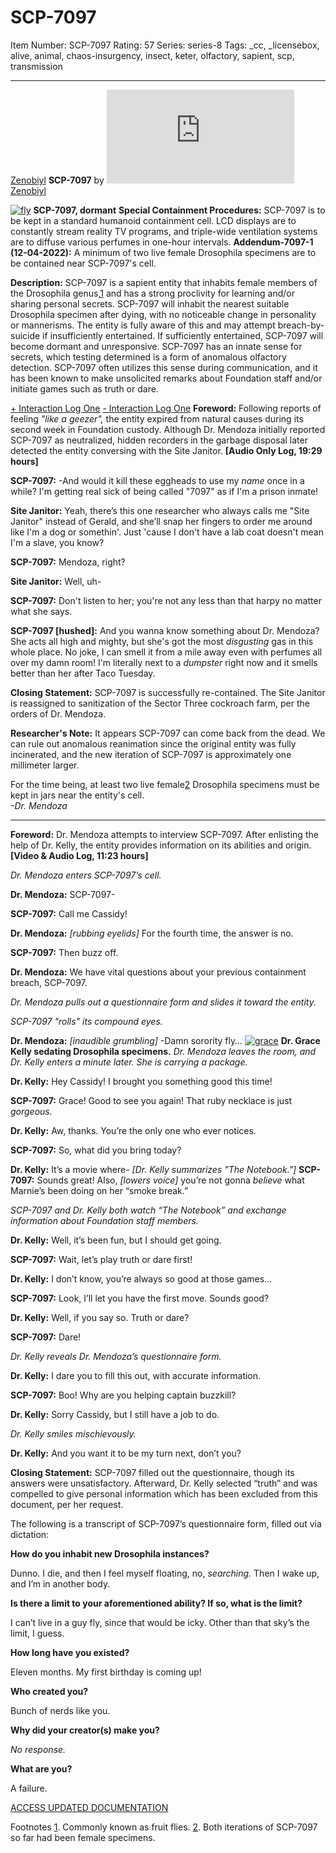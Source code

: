 # SCP-7097
Item Number: SCP-7097
Rating: 57
Series: series-8
Tags: _cc, _licensebox, alive, animal, chaos-insurgency, insect, keter, olfactory, sapient, scp, transmission

---

[Zenobiyl](javascript:;)
**SCP-7097** by [![Zenobiyl](https://www.wikidot.com/avatar.php?userid=5222389&amp;size=small&amp;timestamp=1751332817)](http://www.wikidot.com/user:info/zenobiyl)[Zenobiyl](http://www.wikidot.com/user:info/zenobiyl)
  

[![fly](https://scp-wiki.wdfiles.com/local--resized-images/fragment:scp-7097-0/fly/medium.jpg)](https://scp-wiki.wdfiles.com/local--files/fragment:scp-7097-0/fly)
**SCP-7097, dormant**
**Special Containment Procedures:** SCP-7097 is to be kept in a standard humanoid containment cell. LCD displays are to constantly stream reality TV programs, and triple-wide ventilation systems are to diffuse various perfumes in one-hour intervals.
**Addendum-7097-1 (12-04-2022):** A minimum of two live female Drosophila specimens are to be contained near SCP-7097's cell.  
  
**Description:** SCP-7097 is a sapient entity that inhabits female members of the Drosophila genus,[1](javascript:;) and has a strong proclivity for learning and/or sharing personal secrets.
SCP-7097 will inhabit the nearest suitable Drosophila specimen after dying, with no noticeable change in personality or mannerisms. The entity is fully aware of this and may attempt breach-by-suicide if insufficiently entertained. If sufficiently entertained, SCP-7097 will become dormant and unresponsive.
SCP-7097 has an innate sense for secrets, which testing determined is a form of anomalous olfactory detection. SCP-7097 often utilizes this sense during communication, and it has been known to make unsolicited remarks about Foundation staff and/or initiate games such as truth or dare.  
  

[\+ Interaction Log One](javascript:;)
[\- Interaction Log One](javascript:;)
**Foreword:** Following reports of feeling _"like a geezer",_ the entity expired from natural causes during its second week in Foundation custody. Although Dr. Mendoza initially reported SCP-7097 as neutralized, hidden recorders in the garbage disposal later detected the entity conversing with the Site Janitor.
**[Audio Only Log, 19:29 hours]**
  
**SCP-7097:** -And would it kill these eggheads to use my _name_ once in a while? I'm getting real sick of being called "7097" as if I'm a prison inmate!  
  
**Site Janitor:** Yeah, there’s this one researcher who always calls me "Site Janitor" instead of Gerald, and she’ll snap her fingers to order me around like I'm a dog or somethin'. Just 'cause I don't have a lab coat doesn't mean I'm a slave, you know?  
  
**SCP-7097:** Mendoza, right?  
  
**Site Janitor:** Well, uh-  
  
**SCP-7097:** Don't listen to her; you're not any less than that harpy no matter what she says.  
  
**SCP-7097 [hushed]:** And you wanna know something about Dr. Mendoza? She acts all high and mighty, but she's got the most _disgusting_ gas in this whole place. No joke, I can smell it from a mile away even with perfumes all over my damn room! I'm literally next to a _dumpster_ right now and it smells better than her after Taco Tuesday.  
  

  
  
**Closing Statement:** SCP-7097 is successfully re-contained. The Site Janitor is reassigned to sanitization of the Sector Three cockroach farm, per the orders of Dr. Mendoza.  
  
**Researcher's Note:** It appears SCP-7097 can come back from the dead. We can rule out anomalous reanimation since the original entity was fully incinerated, and the new iteration of SCP-7097 is approximately one millimeter larger.  
  
For the time being, at least two live female[2](javascript:;) Drosophila specimens must be kept in jars near the entity's cell.  
_-Dr. Mendoza_  
  
  

* * *
  
**Foreword:** Dr. Mendoza attempts to interview SCP-7097. After enlisting the help of Dr. Kelly, the entity provides information on its abilities and origin.
**[Video & Audio Log, 11:23 hours]**
  
_Dr. Mendoza enters SCP-7097’s cell._  
  
**Dr. Mendoza:** SCP-7097-  
  
**SCP-7097:** Call me Cassidy!  
  
**Dr. Mendoza:** _[rubbing eyelids]_ For the fourth time, the answer is no.  
  
**SCP-7097:** Then buzz off.  
  
**Dr. Mendoza:** We have vital questions about your previous containment breach, SCP-7097.  
  
_Dr. Mendoza pulls out a questionnaire form and slides it toward the entity._  
  
_SCP-7097 "rolls" its compound eyes._  
  
**Dr. Mendoza:** _[inaudible grumbling]_ -Damn sorority fly…
[![grace](https://scp-wiki.wdfiles.com/local--resized-images/fragment:scp-7097-0/grace/medium.jpg)](https://scp-wiki.wdfiles.com/local--files/fragment:scp-7097-0/grace)
**Dr. Grace Kelly sedating Drosophila specimens.**
_Dr. Mendoza leaves the room, and Dr. Kelly enters a minute later. She is carrying a package._  
  
**Dr. Kelly:** Hey Cassidy! I brought you something good this time!  
  
**SCP-7097:** Grace! Good to see you again! That ruby necklace is just _gorgeous._  
  
**Dr. Kelly:** Aw, thanks. You’re the only one who ever notices.  
  
**SCP-7097:** So, what did you bring today?  
  
**Dr. Kelly:** It’s a movie where- _[Dr. Kelly summarizes "The Notebook."]_
**SCP-7097:** Sounds great! Also, _[lowers voice]_ you’re not gonna _believe_ what Marnie’s been doing on her “smoke break.”  
  
_SCP-7097 and Dr. Kelly both watch “The Notebook” and exchange information about Foundation staff members._  
  
**Dr. Kelly:** Well, it’s been fun, but I should get going.  
  
**SCP-7097:** Wait, let’s play truth or dare first!  
  
**Dr. Kelly:** I don’t know, you’re always so good at those games…  
  
**SCP-7097:** Look, I’ll let you have the first move. Sounds good?  
  
**Dr. Kelly:** Well, if you say so. Truth or dare?  
  
**SCP-7097:** Dare!  
  
_Dr. Kelly reveals Dr. Mendoza’s questionnaire form._  
  
**Dr. Kelly:** I dare you to fill this out, with accurate information.  
  
**SCP-7097:** Boo! Why are you helping captain buzzkill?  
  
**Dr. Kelly:** Sorry Cassidy, but I still have a job to do.  
  
_Dr. Kelly smiles mischievously._  
  
**Dr. Kelly:** And you want it to be my turn next, don’t you?  
  

  
  
**Closing Statement:** SCP-7097 filled out the questionnaire, though its answers were unsatisfactory. Afterward, Dr. Kelly selected “truth” and was compelled to give personal information which has been excluded from this document, per her request.  
  
The following is a transcript of SCP-7097’s questionnaire form, filled out via dictation:  
  

  
**How do you inhabit new Drosophila instances?**  
  
Dunno. I die, and then I feel myself floating, no, _searching._ Then I wake up, and I’m in another body.  
  
**Is there a limit to your aforementioned ability? If so, what is the limit?**  
  
I can’t live in a guy fly, since that would be icky. Other than that sky’s the limit, I guess.  
  
**How long have you existed?**  
  
Eleven months. My first birthday is coming up!  
  
**Who created you?**  
  
Bunch of nerds like you.  
  
**Why did your creator(s) make you?**  
  
_No response._  
  
**What are you?**  
  
A failure.  
  

  
  

  
  

[ACCESS UPDATED DOCUMENTATION](https://scp-wiki.wikidot.com/scp-7097/offset/1)
  
  

Footnotes
[1](javascript:;). Commonly known as fruit flies.
[2](javascript:;). Both iterations of SCP-7097 so far had been female specimens.
  